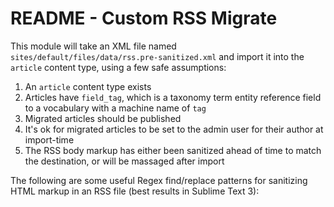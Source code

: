 # README - Custom RSS Migrate

This module will take an XML file named `sites/default/files/data/rss.pre-sanitized.xml` and import it into the `article` 
content type, using a few safe assumptions:

  1. An `article` content type exists
  2. Articles have `field_tag`, which is a taxonomy term entity reference field to a vocabulary with a machine name of `tag`
  3. Migrated articles should be published
  4. It's ok for migrated articles to be set to the admin user for their author at import-time
  5. The RSS body markup has either been sanitized ahead of time to match the destination, or will be massaged after import

The following are some useful Regex find/replace patterns for sanitizing HTML markup in an RSS file (best results in Sublime 
Text 3):
